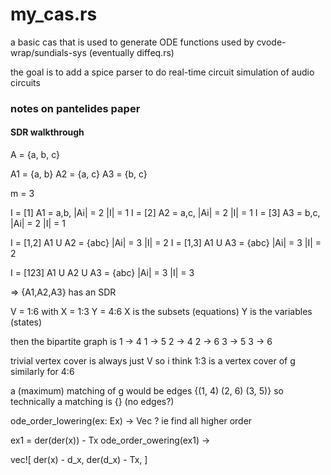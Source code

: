 # my_cas.rs

a basic cas that is used to generate ODE functions used by cvode-wrap/sundials-sys (eventually diffeq.rs)

the goal is to add a spice parser to do real-time circuit simulation of audio circuits


### notes on pantelides paper 
#### SDR walkthrough
A = {a, b, c}

A1 = {a, b} 
A2 = {a, c}
A3 = {b, c}

m = 3 

I = [1]
A1 = a,b, |Ai| = 2 |I| = 1
I = [2]
A2 = a,c, |Ai| = 2 |I| = 1
I = [3]
A3 = b,c, |Ai| = 2 |I| = 1
 
I = [1,2]
A1 U A2 = {abc} |Ai| = 3 |I| = 2 
I = [1,3]
A1 U A3 = {abc} |Ai| = 3 |I| = 2

I = [123]
A1 U A2 U A3 = {abc} |Ai| = 3 |I| = 3

=> {A1,A2,A3} has an SDR 

V = 1:6 with X = 1:3 Y = 4:6
X is the subsets (equations)
Y is the variables (states)

then the bipartite graph is 
1 -> 4
1 -> 5
2 -> 4
2 -> 6
3 -> 5
3 -> 6

trivial vertex cover is always just V 
so i think 1:3 is a vertex cover of g 
similarly for 4:6 

a (maximum) matching of g would be edges {(1, 4) (2, 6) (3, 5)}
so technically a matching is {} (no edges?)

ode_order_lowering(ex: Ex) -> Vec<Ex> ?
ie find all higher order 

ex1 = der(der(x)) - Tx
ode_order_owering(ex1) ->

vec![
der(x) - d_x, 
der(d_x) - Tx,
]
